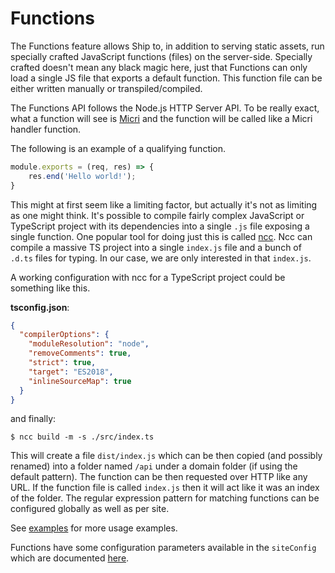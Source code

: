 Functions
=========

The Functions feature allows Ship to, in addition to serving static assets, run
specially crafted JavaScript functions (files) on the server-side. Specially
crafted doesn't mean any black magic here, just that Functions can only load
a single JS file that exports a default function. This function file can be
either written manually or transpiled/compiled.

The Functions API follows the Node.js HTTP Server API. To be really exact,
what a function will see is [Micri](https://github.com/turist-cloud/micri) and
the function will be called like a Micri handler function.

The following is an example of a qualifying function.

```js
module.exports = (req, res) => {
	res.end('Hello world!');
}
```

This might at first seem like a limiting factor, but actually it's not as
limiting as one might think. It's possible to compile fairly complex
JavaScript or TypeScript project with its dependencies into a single `.js` file
exposing a single function. One popular tool for doing just this is called
[ncc](https://www.npmjs.com/package/@zeit/ncc). Ncc can compile a massive TS
project into a single `index.js` file and a bunch of `.d.ts` files for typing.
In our case, we are only interested in that `index.js`.

A working configuration with ncc for a TypeScript project could be something
like this.

**tsconfig.json**:

```json
{
  "compilerOptions": {
    "moduleResolution": "node",
    "removeComments": true,
    "strict": true,
    "target": "ES2018",
    "inlineSourceMap": true
  }
}
```

and finally:

```
$ ncc build -m -s ./src/index.ts
```

This will create a file `dist/index.js` which can be then copied (and possibly
renamed) into a folder named `/api` under a domain folder (if using the default
pattern). The function can be then requested over HTTP like any URL. If the
function file is called `index.js` then it will act like it was an index of the
folder. The regular expression pattern for matching functions can be configured
globally as well as per site.

See [examples](examples) for more usage examples.

Functions have some configuration parameters available in the `siteConfig` which
are documented [here](config.md).
